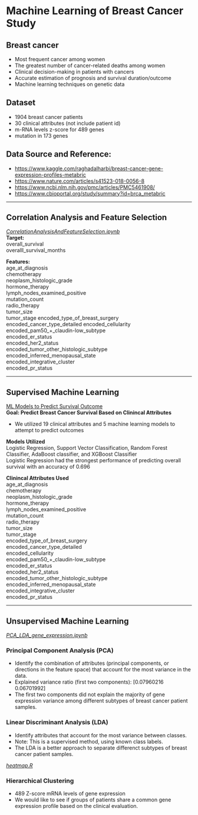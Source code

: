 # Machine Learning of Breast Cancer Study
## Breast cancer
- Most frequent cancer among women
- The greatest number of cancer-related deaths among women
- Clinical decision-making in patients with cancers
- Accurate estimation of prognosis and survival duration/outcome
- Machine learning techniques on genetic data

## Dataset
- 1904 breast cancer patients 
- 30 clinical attributes (not include patient id)
- m-RNA levels z-score for 489 genes
- mutation in 173 genes

## Data Source and Reference:
- https://www.kaggle.com/raghadalharbi/breast-cancer-gene-expression-profiles-metabric 
- https://www.nature.com/articles/s41523-018-0056-8
- https://www.ncbi.nlm.nih.gov/pmc/articles/PMC5461908/
- https://www.cbioportal.org/study/summary?id=brca_metabric

<hr>

## Correlation Analysis and Feature Selection
[*CorrelationAnalysisAndFeatureSelection.ipynb*]([Data/CorrelationAnalysisAndFeatureSelection.ipynb]) <br>
**Target:**<br>
overall_survival <br>
overalll_survival_months

**Features:**<br>
age_at_diagnosis <br>
chemotherapy<br>
neoplasm_histologic_grade<br>
hormone_therapy<br>
lymph_nodes_examined_positive<br>
mutation_count <br>
radio_therapy<br>
tumor_size<br>
tumor_stage encoded_type_of_breast_surgery<br>
encoded_cancer_type_detailed encoded_cellularity<br>
encoded_pam50_+_claudin-low_subtype <br>
encoded_er_status<br>
encoded_her2_status<br>
encoded_tumor_other_histologic_subtype<br>
encoded_inferred_menopausal_state<br>
encoded_integrative_cluster<br>
encoded_pr_status<br>
<hr>

## Supervised Machine Learning
[ML Models to Predict Survival Outcome]([Models/ML_Models.ipynb]) <br>
**Goal: Predict Breast Cancer Survival Based on Clinincal Attributes**<br>
- We utilized 19 clinical attributes and 5 machine learning models to attempt to predict outcomes

**Models Utilized**<br>
Logistic Regression, Support Vector Classification, Random Forest Classifier, AdaBoost classifier, and XGBoost Classifier<br>
Logistic Regression had the strongest performance of predicting overall survival with an accuracy of 0.696

**Clinincal Attributes Used**<br>
age_at_diagnosis<br>
chemotherapy<br>
neoplasm_histologic_grade<br>
hormone_therapy<br>
lymph_nodes_examined_positive<br>
mutation_count<br>
radio_therapy<br>
tumor_size<br>
tumor_stage<br>
encoded_type_of_breast_surgery<br>
encoded_cancer_type_detailed<br>
encoded_cellularity<br>
encoded_pam50_+_claudin-low_subtype<br>
encoded_er_status<br>
encoded_her2_status<br>
encoded_tumor_other_histologic_subtype<br>
encoded_inferred_menopausal_state<br>
encoded_integrative_cluster<br>
encoded_pr_status<br>

<hr>

## Unsupervised Machine Learning
[*PCA_LDA_gene_expression.ipynb*]([Data/PCA_LDA_gene_expression.ipynb]) <br>
### Principal Component Analysis (PCA)
- Identify the combination of attributes (principal components, or directions in the feature space) that account for the most variance in the data. 
- Explained variance ratio (first two components): [0.07960216 0.06701992]
- The first two components did not explain the majority of gene expression variance among different subtypes of breast cancer patient samples.

### Linear Discriminant Analysis (LDA) 
- Identify attributes that account for the most variance between classes. 
- Note: This is a supervised method, using known class labels.
- The LDA is a better approach to separate differenct subtypes of breast cancer patient samples. 

[*heatmap.R*]([R/heatmap.R]) <br>
### Hierarchical Clustering
- 489 Z-score mRNA levels of gene expression
- We would like to see if groups of patients share a common gene expression profile based on the clinical evaluation. 


